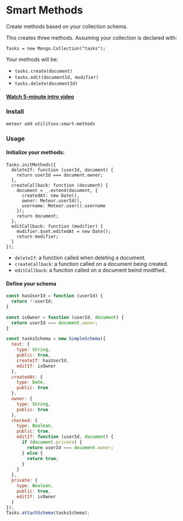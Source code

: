 # Smart Methods

Create methods based on your collection schema.

This creates three methods. Assuming your collection is declared with:

`Tasks = new Mongo.Collection("tasks");`

Your methods will be:

- `tasks.create(document)`
- `tasks.edit(documentId, modifier)`
- `tasks.delete(documentId)`

#### [Watch 5-minute intro video]()

### Install

```
meteor add utilities:smart-methods
```

### Usage

#### Initialize your methods:

```
Tasks.initMethods({
  deleteIf: function (userId, document) {
    return userId === document.owner;
  },
  createCallback: function (document) {
    document = _.extend(document, {
      createdAt: new Date(),
      owner: Meteor.userId(),
      username: Meteor.user().username
    });
    return document;
  },
  editCallback: function (modifier) {
    modifier.$set.editedAt = new Date();
    return modifier;
  }
});
```

- `deleteIf`: a function called when deleting a document.
- `createCallback`: a function called on a document being created.
- `editCallback`: a function called on a document beind modified.

#### Define your schema

```js
const hasUserId = function (userId) {
  return !!userId;
}

const isOwner = function (userId, document) {
  return userId === document.owner;
}

const tasksSchema = new SimpleSchema({
  text: {
    type: String,
    public: true,
    createIf: hasUserId,
    editIf: isOwner
  },
  createdAt: {
    type: Date,
    public: true
  },
  owner: {
    type: String,
    public: true
  },
  checked: {
    type: Boolean,
    public: true, 
    editIf: function (userId, document) {
      if (document.private) {
        return userId === document.owner;
      } else {
        return true;
      }
    }
  },
  private: {
    type: Boolean,
    public: true, 
    editIf: isOwner
  }
});
Tasks.attachSchema(tasksSchema);
```